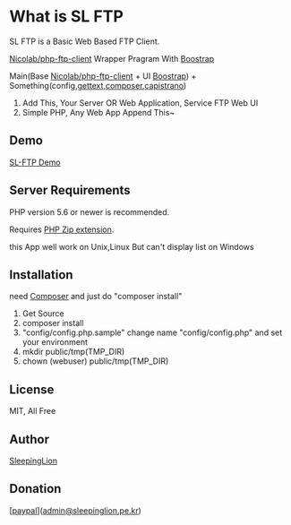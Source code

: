 # What is SL FTP

SL FTP is a Basic Web Based FTP Client.

[Nicolab/php-ftp-client](https://github.com/Nicolab/php-ftp-client) Wrapper Pragram With [Boostrap](http://getbootstrap.com)

Main(Base [Nicolab/php-ftp-client](https://github.com/Nicolab/php-ftp-client) + UI [Boostrap](http://getbootstrap.com)) + Something(config,[gettext](http://php.net/manual/en/book.gettext.php),[composer](https://getcomposer.org/),[capistrano](http://capistranorb.com/))

1. Add This, Your Server OR Web Application, Service FTP Web UI
2. Simple PHP, Any Web App Append This~

## Demo

[SL-FTP Demo](http://demo.sl-ftp.site)

## Server Requirements

PHP version 5.6 or newer is recommended.

Requires [PHP Zip extension](http://php.net/manual/en/book.zip.php).

this App well work on Unix,Linux But can't display list on Windows

## Installation

need [Composer](https://getcomposer.org)
and just do "composer install"

1. Get Source
2. composer install
3. "config/config.php.sample" change name "config/config.php" and set your environment
4. mkdir public/tmp(TMP_DIR)
5. chown (webuser) public/tmp(TMP_DIR)

## License

MIT, All Free

## Author

[SleepingLion](http://www.sleepinglion.pe.kr)

## Donation

[[paypal](https://www.paypalobjects.com/en_US/i/btn/btn_donateCC_LG.gif)](admin@sleepinglion.pe.kr)
